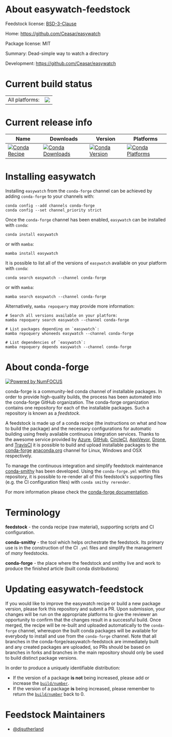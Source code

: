 About easywatch-feedstock
=========================

Feedstock license: [BSD-3-Clause](https://github.com/conda-forge/easywatch-feedstock/blob/main/LICENSE.txt)

Home: https://github.com/Ceasar/easywatch

Package license: MIT

Summary: Dead-simple way to watch a directory

Development: https://github.com/Ceasar/easywatch

Current build status
====================


<table><tr><td>All platforms:</td>
    <td>
      <a href="https://dev.azure.com/conda-forge/feedstock-builds/_build/latest?definitionId=4832&branchName=main">
        <img src="https://dev.azure.com/conda-forge/feedstock-builds/_apis/build/status/easywatch-feedstock?branchName=main">
      </a>
    </td>
  </tr>
</table>

Current release info
====================

| Name | Downloads | Version | Platforms |
| --- | --- | --- | --- |
| [![Conda Recipe](https://img.shields.io/badge/recipe-easywatch-green.svg)](https://anaconda.org/conda-forge/easywatch) | [![Conda Downloads](https://img.shields.io/conda/dn/conda-forge/easywatch.svg)](https://anaconda.org/conda-forge/easywatch) | [![Conda Version](https://img.shields.io/conda/vn/conda-forge/easywatch.svg)](https://anaconda.org/conda-forge/easywatch) | [![Conda Platforms](https://img.shields.io/conda/pn/conda-forge/easywatch.svg)](https://anaconda.org/conda-forge/easywatch) |

Installing easywatch
====================

Installing `easywatch` from the `conda-forge` channel can be achieved by adding `conda-forge` to your channels with:

```
conda config --add channels conda-forge
conda config --set channel_priority strict
```

Once the `conda-forge` channel has been enabled, `easywatch` can be installed with `conda`:

```
conda install easywatch
```

or with `mamba`:

```
mamba install easywatch
```

It is possible to list all of the versions of `easywatch` available on your platform with `conda`:

```
conda search easywatch --channel conda-forge
```

or with `mamba`:

```
mamba search easywatch --channel conda-forge
```

Alternatively, `mamba repoquery` may provide more information:

```
# Search all versions available on your platform:
mamba repoquery search easywatch --channel conda-forge

# List packages depending on `easywatch`:
mamba repoquery whoneeds easywatch --channel conda-forge

# List dependencies of `easywatch`:
mamba repoquery depends easywatch --channel conda-forge
```


About conda-forge
=================

[![Powered by
NumFOCUS](https://img.shields.io/badge/powered%20by-NumFOCUS-orange.svg?style=flat&colorA=E1523D&colorB=007D8A)](https://numfocus.org)

conda-forge is a community-led conda channel of installable packages.
In order to provide high-quality builds, the process has been automated into the
conda-forge GitHub organization. The conda-forge organization contains one repository
for each of the installable packages. Such a repository is known as a *feedstock*.

A feedstock is made up of a conda recipe (the instructions on what and how to build
the package) and the necessary configurations for automatic building using freely
available continuous integration services. Thanks to the awesome service provided by
[Azure](https://azure.microsoft.com/en-us/services/devops/), [GitHub](https://github.com/),
[CircleCI](https://circleci.com/), [AppVeyor](https://www.appveyor.com/),
[Drone](https://cloud.drone.io/welcome), and [TravisCI](https://travis-ci.com/)
it is possible to build and upload installable packages to the
[conda-forge](https://anaconda.org/conda-forge) [anaconda.org](https://anaconda.org/)
channel for Linux, Windows and OSX respectively.

To manage the continuous integration and simplify feedstock maintenance
[conda-smithy](https://github.com/conda-forge/conda-smithy) has been developed.
Using the ``conda-forge.yml`` within this repository, it is possible to re-render all of
this feedstock's supporting files (e.g. the CI configuration files) with ``conda smithy rerender``.

For more information please check the [conda-forge documentation](https://conda-forge.org/docs/).

Terminology
===========

**feedstock** - the conda recipe (raw material), supporting scripts and CI configuration.

**conda-smithy** - the tool which helps orchestrate the feedstock.
                   Its primary use is in the construction of the CI ``.yml`` files
                   and simplify the management of *many* feedstocks.

**conda-forge** - the place where the feedstock and smithy live and work to
                  produce the finished article (built conda distributions)


Updating easywatch-feedstock
============================

If you would like to improve the easywatch recipe or build a new
package version, please fork this repository and submit a PR. Upon submission,
your changes will be run on the appropriate platforms to give the reviewer an
opportunity to confirm that the changes result in a successful build. Once
merged, the recipe will be re-built and uploaded automatically to the
`conda-forge` channel, whereupon the built conda packages will be available for
everybody to install and use from the `conda-forge` channel.
Note that all branches in the conda-forge/easywatch-feedstock are
immediately built and any created packages are uploaded, so PRs should be based
on branches in forks and branches in the main repository should only be used to
build distinct package versions.

In order to produce a uniquely identifiable distribution:
 * If the version of a package **is not** being increased, please add or increase
   the [``build/number``](https://docs.conda.io/projects/conda-build/en/latest/resources/define-metadata.html#build-number-and-string).
 * If the version of a package **is** being increased, please remember to return
   the [``build/number``](https://docs.conda.io/projects/conda-build/en/latest/resources/define-metadata.html#build-number-and-string)
   back to 0.

Feedstock Maintainers
=====================

* [@djsutherland](https://github.com/djsutherland/)

